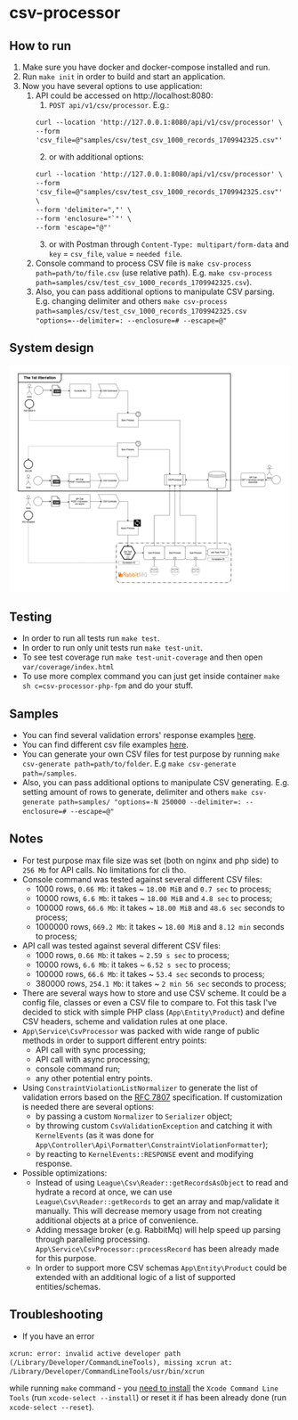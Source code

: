 # csv-processor

## How to run

1. Make sure you have docker and docker-compose installed and run.
2. Run `make init` in order to build and start an application.
3. Now you have several options to use application:
   1. API could be accessed on http://localhost:8080:
      1. `POST api/v1/csv/processor`. E.g.:
      ```curl
      curl --location 'http://127.0.0.1:8080/api/v1/csv/processor' \
      --form 'csv_file=@"samples/csv/test_csv_1000_records_1709942325.csv"'
      ```
      2. or with additional options:
      ```curl
      curl --location 'http://127.0.0.1:8080/api/v1/csv/processor' \
      --form 'csv_file=@"samples/csv/test_csv_1000_records_1709942325.csv"' \
      --form 'delimiter=","' \
      --form 'enclosure="`"' \
      --form 'escape="@"'
      ```
      3. or with Postman through `Content-Type: multipart/form-data` and `key` = `csv_file`, `value` = `needed file`.
   2. Console command to process CSV file is `make csv-process path=path/to/file.csv` (use relative path). E.g. `make csv-process path=samples/csv/test_csv_1000_records_1709942325.csv`).
   3. Also, you can pass additional options to manipulate CSV parsing. E.g. changing delimiter and others `make csv-process path=samples/csv/test_csv_1000_records_1709942325.csv "options=--delimiter=: --enclosure=# --escape=@"`

## System design

![CSV_processor.webp](samples%2Fsystem%2FCSV_processor.webp)

## Testing

- In order to run all tests run `make test`.
- In order to run only unit tests run `make test-unit`.
- To see test coverage run `make test-unit-coverage` and then open `var/coverage/index.html`
- To use more complex command you can just get inside container `make sh c=csv-processor-php-fpm` and do your stuff.

## Samples
- You can find several validation errors' response examples [here](samples/api/response).
- You can find different csv file examples [here](samples/csv).
- You can generate your own CSV files for test purpose by running `make csv-generate path=path/to/folder`. E.g `make csv-generate path=/samples`.
- Also, you can pass additional options to manipulate CSV generating. E.g. setting amount of rows to generate, delimiter and others `make csv-generate path=samples/ "options=-N 250000 --delimiter=: --enclosure=# --escape=@"`

## Notes

- For test purpose max file size was set (both on nginx and php side) to `256 Mb` for API calls. No limitations for cli tho.
- Console command was tested against several different CSV files:
  - 1000 rows, `0.66 Mb`: it takes ~ `18.00 MiB` and `0.7 sec` to process;
  - 10000 rows, `6.6 Mb`: it takes ~ `18.00 MiB` and `4.8 sec` to process;
  - 100000 rows, `66.6 Mb`: it takes ~ `18.00 MiB` and `48.6 sec` seconds to process;
  - 1000000 rows, `669.2 Mb`: it takes ~ `18.00 MiB` and `8.12 min` seconds to process;
- API call was tested against several different CSV files:
  - 1000 rows, `0.66 Mb`: it takes ~ `2.59 s sec` to process;
  - 10000 rows, `6.6 Mb`: it takes ~ `6.52 s sec` to process;
  - 100000 rows, `66.6 Mb`: it takes ~ `53.4 sec` seconds to process;
  - 380000 rows, `254.1 Mb`: it takes ~ `2 min 56 sec` seconds to process;
- There are several ways how to store and use CSV scheme. It could be a config file, classes or even a CSV file to compare to.
Fot this task I've decided to stick with simple PHP class (`App\Entity\Product`) and define CSV headers, scheme and validation rules at one place.
- `App\Service\CsvProcessor` was packed with wide range of public methods in order to support different entry points:
  - API call with sync processing;
  - API call with async processing;
  - console command run;
  - any other potential entry points.
- Using `ConstraintViolationListNormalizer` to generate the list of validation errors based on the [RFC 7807](https://datatracker.ietf.org/doc/html/rfc7807) specification.
  If customization is needed there are several options:
    - by passing a custom `Normalizer` to `Serializer` object;
    - by throwing custom `CsvValidationException` and catching it with `KernelEvents` (as it was done for `App\Controller\Api\Formatter\ConstraintViolationFormatter`);
    - by reacting to `KernelEvents::RESPONSE` event and modifying response.
- Possible optimizations:
    - Instead of using `League\Csv\Reader::getRecordsAsObject` to read and hydrate a record at once, we can use `League\Csv\Reader::getRecords` to get an array and map/validate it manually.
      This will decrease memory usage from not creating additional objects at a price of convenience.
    - Adding message broker (e.g. RabbitMq) will help speed up parsing through paralleling processing.
      `App\Service\CsvProcessor::processRecord` has been already made for this purpose.
    - In order to support more CSV schemas `App\Entity\Product` could be extended with an additional logic of a list of supported entities/schemas.

## Troubleshooting

- If you have an error 
```
xcrun: error: invalid active developer path (/Library/Developer/CommandLineTools), missing xcrun at: /Library/Developer/CommandLineTools/usr/bin/xcrun
```
while running `make` command - you [need to install](https://apple.stackexchange.com/questions/254380/why-am-i-getting-an-invalid-active-developer-path-when-attempting-to-use-git-a) the `Xcode Command Line Tools` (run `xcode-select --install`) or reset it if has been already done (run `xcode-select --reset`).